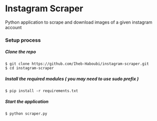 # Instagram Scraper

Python application to scrape and download images of a given instagram account

### Setup process

##### Clone the repo

```
$ git clone https://github.com/Iheb-Haboubi/instagram-scraper.git
$ cd instagram-scraper
```

##### Install the required modules ( you may need to use sudo prefix )

```
$ pip install -r requirements.txt
```

##### Start the application

```
$ python scraper.py
```
